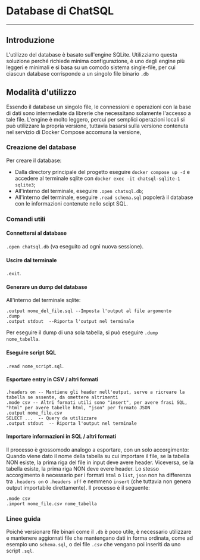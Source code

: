 # Database di ChatSQL
---
## Introduzione
L'utilizzo del database è basato sull'engine SQLite. Utilizziamo questa soluzione perché richiede minima configurazione, è uno degli engine più leggeri e minimali e si basa su un comodo sistema single-file, per cui ciascun database corrisponde a un singolo file binario `.db`

## Modalità d'utilizzo
Essendo il database un singolo file, le connessioni e operazioni con la base di dati sono intermediate da librerie che necessitano solamente l'accesso a tale file. L'engine è molto leggero, percui per semplici operazioni locali si può utilizzare la propria versione, tuttavia basarsi sulla versione contenuta nel servizio di Docker Compose accomuna la versione,
### Creazione del database
Per creare il database:
- Dalla directory principale del progetto eseguire `docker compose up -d` e accedere al terminale sqlite con `docker exec -it chatsql-sqlite-1 sqlite3`;
- All'interno del terminale, eseguire `.open chatsql.db`;
- All'interno del terminale, eseguire `.read schema.sql` popolerà il database con le informazioni contenute nello scipt SQL.

### Comandi utili
#### Connettersi al database
`.open chatsql.db` (va eseguito ad ogni nuova sessione).

#### Uscire dal terminale
`.exit`.

#### Generare un dump del database
All'interno del terminale sqlite:
```
.output nome_del_file.sql --Imposta l'output al file argomento
.dump
.output stdout  --Riporta l'output nel terminale
```
Per eseguire il dump di una sola tabella, si può eseguire `.dump nome_tabella`.

#### Eseguire script SQL
`.read nome_script.sql`.


#### Esportare entry in CSV / altri formati
```
.headers on -- Mantiene gli header nell'output, serve a ricreare la tabella se assente, da omettere altrimenti
.mode csv -- Altri formati utili sono "insert", per avere frasi SQL, "html" per avere tabelle html, "json" per formato JSON
.output nome_file.csv
SELECT ...  -- Query da utilizzare
.output stdout  -- Riporta l'output nel terminale
```
#### Importare informazioni in SQL / altri formati
Il processo è grossomodo analogo a esportare, con un solo accorgimento:
Quando viene dato il nome della tabella su cui importare il file, se la tabella NON esiste, la prima riga del file in input deve avere header.
Viceversa, se la tabella esiste, la prima riga NON deve evere header.
Lo stesso accorgimento è necessario per i formati `html` o `list`, `json` non ha differenza tra `.headers on` o `.headers off` e nemmeno `insert` (che tuttavia non genera output importabile direttamente).
Il processo è il seguente:
```
.mode csv
.import nome_file.csv nome_tabella
```

### Linee guida
Poiché versionare file binari come il `.db` è poco utile, è necessario utilizzare e mantenere aggiornati file che mantengano dati in forma ordinata, come ad esempio uno `schema.sql`, o dei file `.csv` che vengano poi inseriti da uno script `.sql`.